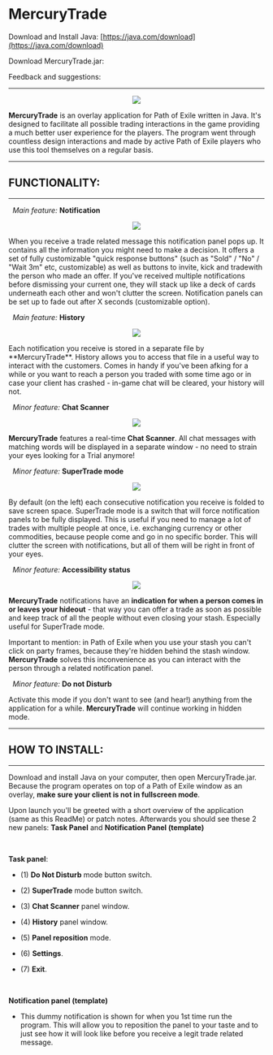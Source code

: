 # MercuryTrade

Download and Install Java: [https://java.com/download](https://java.com/download)

Download MercuryTrade.jar: 

Feedback and suggestions: 

---
 <p align="center">
  <img src="http://i.imgur.com/DWJQSsL.png"/>
</p>

**MercuryTrade** is an overlay application for Path of Exile written in Java. It's designed to facilitate all possible trading interactions in the game providing a much better user experience for the players. The program went through countless design interactions and made by active Path of Exile players who use this tool themselves on a regular basis.

---
## FUNCTIONALITY:
---

&nbsp; *Main feature:* **Notification**

 <p align="center">
  <img src="http://i.imgur.com/6og030P.png"/>
</p>
When you receive a trade related message this notification panel pops up. It contains all the information you might need to make a decision. It offers a set of fully customizable "quick response buttons" (such as "Sold" / "No" / "Wait 3m" etc, customizable) as well as buttons to invite, kick and tradewith the person who made an offer. If you've received multiple notifications before dismissing your current one, they will stack up like a deck of cards underneath each other and won't clutter the screen. Notification panels can be set up to fade out after X seconds (customizable option).


&nbsp; *Main feature:* **History**

 <p align="center">
  <img src="http://i.imgur.com/oXh2Prp.png"/>
</p>
Each notification you receive is stored in a separate file by **MercuryTrade**. History allows you to access that file in a useful way to interact with the customers. Comes in handy if you've been afking for a while or you want to reach a person you traded with some time ago or in case your client has crashed - in-game chat will be cleared, your history will not.

&nbsp; *Minor feature:* **Chat Scanner**

 <p align="center">
  <img src="http://i.imgur.com/sqmrD9a.png"/>
</p>
 
 **MercuryTrade** features a real-time **Chat Scanner**. All chat messages with matching words will be displayed in a separate window - no need to strain your eyes looking for a Trial anymore!
 
&nbsp; *Minor feature:* **SuperTrade mode**

 <p align="center">
  <img src="http://i.imgur.com/fvGWxkh.png"/>
</p>

By default (on the left) each consecutive notification you receive is folded to save screen space. SuperTrade mode is a switch that will force notification panels to be fully displayed. This is useful if you need to manage a lot of trades with multiple people at once, i.e. exchanging currency or other commodities, because people come and go in no specific border. This will clutter the screen with notifications, but all of them will be right in front of your eyes.

<p></p>

&nbsp; *Minor feature:* **Accessibility status**
 <p align="center">
  <img src="http://i.imgur.com/dTUrF7v.png"/>
</p>

**MercuryTrade** notifications have an **indication for when a person comes in or leaves your hideout** - that way you can offer a trade as soon as possible and keep track of all the people without even closing your stash. Especially useful for SuperTrade mode.


Important to mention: in Path of Exile when you use your stash you can't click on party frames, because they're hidden behind the stash window. **MercuryTrade** solves this inconvenience as you can interact with the person through a related notification panel.

&nbsp; *Minor feature:* **Do not Disturb**

Activate this mode if you don't want to see (and hear!) anything from the application for a while. **MercuryTrade** will continue working in hidden mode.

---
## HOW TO INSTALL:
---

Download and install Java on your computer, then open MercuryTrade.jar. Because the program operates on top of a Path of Exile window as an overlay, **make sure your client is not in fullscreen mode**.

Upon launch you'll be greeted with a short overview of the application (same as this ReadMe) or patch notes. Afterwards you should see these 2 new panels: **Task Panel** and **Notification Panel (template)**

<br/>

**Task panel**:

* (1) **Do Not Disturb** mode button switch.

* (2) **SuperTrade** mode button switch.

* (3) **Chat Scanner** panel window.

* (4) **History** panel window.

* (5) **Panel reposition** mode.

* (6) **Settings**.
  
* (7) **Exit**.

<br/>

**Notification panel (template)**

* This dummy notification is shown for when you 1st time run the program. This will allow you to reposition the panel to your taste and to just see how it will look like before you receive a legit trade related message.

<br/>


